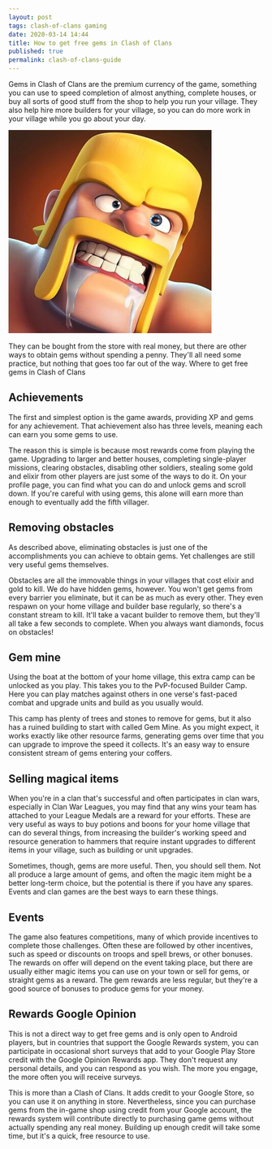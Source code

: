 ```yaml
---
layout: post
tags: clash-of-clans gaming
date: 2020-03-14 14:44
title: How to get free gems in Clash of Clans
published: true
permalink: clash-of-clans-guide
---
```


Gems in Clash of Clans are the premium currency of the game, something you can use to speed completion of almost anything, complete houses, or buy all sorts of good stuff from the shop to help you run your village. They also help hire more builders for your village, so you can do more work in your village while you go about your day.

<!--more-->

<img src="img/clash-of-clans-guide.jpg" alt="Clash of Clans Guide">

They can be bought from the store with real money, but there are other ways to obtain gems without spending a penny. They'll all need some practice, but nothing that goes too far out of the way.
Where to get free gems in Clash of Clans
## Achievements
The first and simplest option is the game awards, providing XP and gems for any achievement. That achievement also has three levels, meaning each can earn you some gems to use.

The reason this is simple is because most rewards come from playing the game. Upgrading to larger and better houses, completing single-player missions, clearing obstacles, disabling other soldiers, stealing some gold and elixir from other players are just some of the ways to do it. On your profile page, you can find what you can do and unlock gems and scroll down. If you're careful with using gems, this alone will earn more than enough to eventually add the fifth villager.
## Removing obstacles
As described above, eliminating obstacles is just one of the accomplishments you can achieve to obtain gems. Yet challenges are still very useful gems themselves.

Obstacles are all the immovable things in your villages that cost elixir and gold to kill. We do have hidden gems, however. You won't get gems from every barrier you eliminate, but it can be as much as every other. They even respawn on your home village and builder base regularly, so there's a constant stream to kill. It'll take a vacant builder to remove them, but they'll all take a few seconds to complete. When you always want diamonds, focus on obstacles!
## Gem mine
Using the boat at the bottom of your home village, this extra camp can be unlocked as you play. This takes you to the PvP-focused Builder Camp. Here you can play matches against others in one verse's fast-paced combat and upgrade units and build as you usually would.

This camp has plenty of trees and stones to remove for gems, but it also has a ruined building to start with called Gem Mine. As you might expect, it works exactly like other resource farms, generating gems over time that you can upgrade to improve the speed it collects. It's an easy way to ensure consistent stream of gems entering your coffers.
## Selling magical items

When you're in a clan that's successful and often participates in clan wars, especially in Clan War Leagues, you may find that any wins your team has attached to your League Medals are a reward for your efforts. These are very useful as ways to buy potions and boons for your home village that can do several things, from increasing the builder's working speed and resource generation to hammers that require instant upgrades to different items in your village, such as building or unit upgrades.

Sometimes, though, gems are more useful. Then, you should sell them. Not all produce a large amount of gems, and often the magic item might be a better long-term choice, but the potential is there if you have any spares. Events and clan games are the best ways to earn these things.
## Events
The game also features competitions, many of which provide incentives to complete those challenges. Often these are followed by other incentives, such as speed or discounts on troops and spell brews, or other bonuses.
The rewards on offer will depend on the event taking place, but there are usually either magic items you can use on your town or sell for gems, or straight gems as a reward. The gem rewards are less regular, but they're a good source of bonuses to produce gems for your money.
## Rewards Google Opinion
This is not a direct way to get free gems and is only open to Android players, but in countries that support the Google Rewards system, you can participate in occasional short surveys that add to your Google Play Store credit with the Google Opinion Rewards app. They don't request any personal details, and you can respond as you wish. The more you engage, the more often you will receive surveys.

This is more than a Clash of Clans. It adds credit to your Google Store, so you can use it on anything in store. Nevertheless, since you can purchase gems from the in-game shop using credit from your Google account, the rewards system will contribute directly to purchasing game gems without actually spending any real money. Building up enough credit will take some time, but it's a quick, free resource to use.